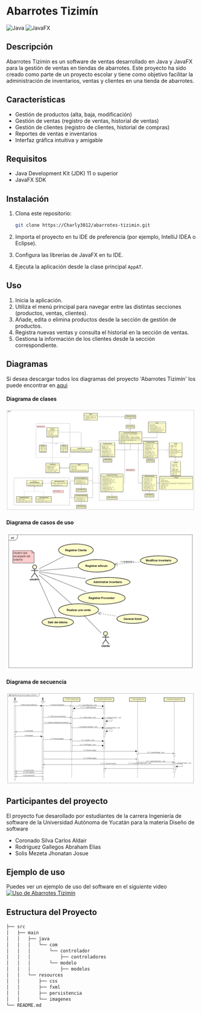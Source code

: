 
# Abarrotes Tizimín

![Java](https://img.shields.io/badge/Java-ED8B00?style=for-the-badge&logo=java&logoColor=white)
![JavaFX](https://img.shields.io/badge/JavaFX-007396?style=for-the-badge&logo=java&logoColor=white)

## Descripción

Abarrotes Tizimin es un software de ventas desarrollado en Java y JavaFX para la gestión de ventas en tiendas de abarrotes. Este proyecto ha sido creado como parte de un proyecto escolar y tiene como objetivo facilitar la administración de inventarios, ventas y clientes en una tienda de abarrotes.

## Características

- Gestión de productos (alta, baja, modificación)
- Gestión de ventas (registro de ventas, historial de ventas)
- Gestión de clientes (registro de clientes, historial de compras)
- Reportes de ventas e inventarios
- Interfaz gráfica intuitiva y amigable

## Requisitos

- Java Development Kit (JDK) 11 o superior
- JavaFX SDK

## Instalación

1. Clona este repositorio:
    ```bash
    git clone https://Charly3012/abarrotes-tizimin.git
    ```

2. Importa el proyecto en tu IDE de preferencia (por ejemplo, IntelliJ IDEA o Eclipse).

3. Configura las librerías de JavaFX en tu IDE.

4. Ejecuta la aplicación desde la clase principal `AppAT`.

## Uso

1. Inicia la aplicación.
2. Utiliza el menú principal para navegar entre las distintas secciones (productos, ventas, clientes).
3. Añade, edita o elimina productos desde la sección de gestión de productos.
4. Registra nuevas ventas y consulta el historial en la sección de ventas.
5. Gestiona la información de los clientes desde la sección correspondiente.

## Diagramas
Si desea descargar todos los diagramas del proyecto 'Abarrotes Tizimín' los puede encontrar en [aqui](https://github.com/Charly3012/AbarrotesTiziminDS/blob/main/Diagramas/Diagramas%20Abarrotes%20Tizimin%20DS.asta)

#### Diagrama de clases 
<img src="https://github.com/Charly3012/AbarrotesTiziminDS/blob/main/Diagramas/diagrama%20de%20clases.png" alt="Diagrama De Clases" width="500" >

#### Diagrama de casos de uso
<img src="https://github.com/Charly3012/AbarrotesTiziminDS/blob/main/Diagramas/Diagrama%20de%20casos%20de%20uso%20.png" alt="Diagrama de casos de uso" width="500" >

#### Diagrama de secuencia
<img src="https://github.com/Charly3012/AbarrotesTiziminDS/blob/main/Diagramas/Diagrama%20de%20secuencia%20pago%20en%20efectivo.png" alt="Diagrama de secuencia" width="500" >


## Participantes del proyecto
El proyecto fue desarollado por estudiantes de la carrera Ingeniería de software de la Universidad Autónoma de Yucatán para la materia Diseño de software
- Coronado Silva Carlos Aldair
- Rodriguez Gallegos Abraham Elias
- Solis Mezeta Jhonatan Josue


## Ejemplo de uso 
Puedes ver un ejemplo de uso del software en el siguiente video 
[![Uso de Abarrotes Tizimín](https://img.youtube.com/vi/Hc5HahAN1BY/0.jpg)]([https://www.youtube.com/watch?v=configurowe](https://youtu.be/Hc5HahAN1BY?si=XD3JCSHUHNDDHv1N)b)

## Estructura del Proyecto

```plaintext
├── src
│   ├── main
│   │   ├── java
│   │   │   └── com
│   │   │       └── controlador
│   │   │           ├── controladores
│   │   │       └── modelo
│   │   │           ├── modelos
│   │   └── resources
│   │       ├── css
│   │       ├── fxml
│   │       ├── persistencia
│   │       └── imagenes
└── README.md
